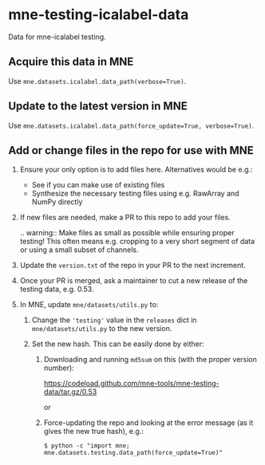 mne-testing-icalabel-data
=========================

Data for mne-icalabel testing.

Acquire this data in MNE
------------------------
Use `mne.datasets.icalabel.data_path(verbose=True)`.

Update to the latest version in MNE
-----------------------------------
Use `mne.datasets.icalabel.data_path(force_update=True, verbose=True)`.

Add or change files in the repo for use with MNE
------------------------------------------------
1. Ensure your only option is to add files here. Alternatives would be e.g.:

   - See if you can make use of existing files
   - Synthesize the necessary testing files using e.g. RawArray and NumPy directly

2. If new files are needed, make a PR to this repo to add your files.

   .. warning:: Make files as small as possible while ensuring proper testing!
                This often means e.g. cropping to a very short segment of data
                or using a small subset of channels.

3. Update the `version.txt` of the repo in your PR to the next increment.

4. Once your PR is merged, ask a maintainer to cut a new release of the testing data, e.g. 0.53.

5. In MNE, update `mne/datasets/utils.py` to:

   1. Change the `'testing'` value in the `releases` dict in `mne/datasets/utils.py` to the new version.

   2. Set the new hash. This can be easily done by either:
   
      1. Downloading and running `md5sum` on this (with the proper version number):

          https://codeload.github.com/mne-tools/mne-testing-data/tar.gz/0.53

         or

      2. Force-updating the repo and looking at the error message (as it gives the new true hash), e.g.:

             $ python -c "import mne; mne.datasets.testing.data_path(force_update=True)"
